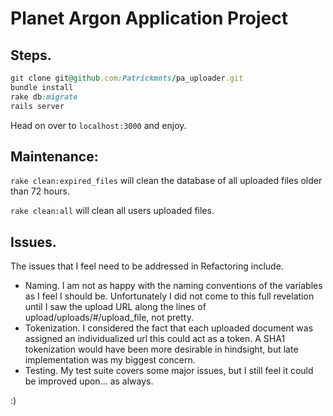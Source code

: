 # Planet Argon Application Project

## Steps.
``` Ruby
git clone git@github.com:Patrickmnts/pa_uploader.git
bundle install
rake db:migrate
rails server
```

Head on over to `localhost:3000` and enjoy.

## Maintenance:

`rake clean:expired_files` will clean the database of all uploaded files older than 72 hours.

`rake clean:all` will clean all users uploaded files.

## Issues.

The issues that I feel need to be addressed in Refactoring include.  
 - Naming.  I am not as happy with the naming conventions of the variables as I feel I should be.  Unfortunately I did not come to this full revelation until I saw the upload URL along the lines of upload/uploads/#/upload_file, not pretty.
 - Tokenization.  I considered the fact that each uploaded document was assigned an individualized url this could act as a token.  A SHA1 tokenization would have been more desirable in hindsight, but late implementation was my biggest concern.
 - Testing. My test suite covers some major issues, but I still feel it could be improved upon... as always.

:)
